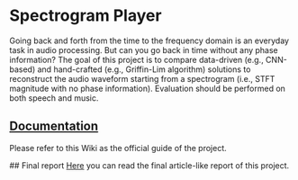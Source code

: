 # Spectrogram Player
Going back and forth from the time to the frequency domain is an everyday task in audio processing. But can you go back in time without any phase information? The goal of this project is to compare data-driven (e.g., CNN-based) and hand-crafted (e.g., Griffin-Lim algorithm) solutions to reconstruct the audio waveform starting from a spectrogram (i.e., STFT magnitude with no phase information). Evaluation should be performed on both speech and music.

## [Documentation](https://github.com/michele-perrone/SpectrogramPlayer/wiki)
Please refer to this Wiki as the official guide of the project.

## Final report
[Here]() you can read the final article-like report of this project.
